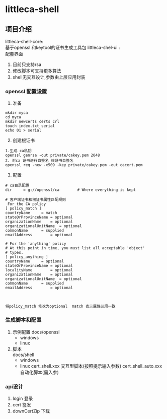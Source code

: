 # littleca-shell

## 项目介绍
littleca-shell-core:  
 基于openssl 和keytool的证书生成工具包
littleca-shel-ui :  
    配套界面  

1. 目前只支持rsa
2. 修改脚本可支持更多算法
3. shell无交互设计,参数由上层应用封装
### openssl 配置设置

1. 准备
```shell
mkdir myca
cd myca
mkdir newcerts certs crl
touch index.txt serial
echo 01 > serial
```
2. 创建根证书
```shell
1.生成 ca私钥
openssl genrsa -out private/cakey.pem 2048
2. 对ca 证书进行自签名 根证书自签名
openssl req -new -x509 -key private/cakey.pem -out cacert.pem

```
3. 配置
```editorconfig
# ca目录配置
dir		= g://openssl/ca		# Where everything is kept

# 客户端证书和根证书属性匹配规则
 For the CA policy
[ policy_match ]
countryName		= match
stateOrProvinceName	= optional
organizationName	= optional
organizationalUnitName	= optional
commonName		= supplied
emailAddress		= optional

# For the 'anything' policy
# At this point in time, you must list all acceptable 'object'
# types.
[ policy_anything ]
countryName		= optional
stateOrProvinceName	= optional
localityName		= optional
organizationName	= optional
organizationalUnitName	= optional
commonName		= supplied
emailAddress		= optional



将policy_match 修改为optional  match 表示属性必须一致

```

### 生成脚本和配置

1. 示例配置
docs/openssl  
    - windows  
    - linux  
2. 脚本   
docs/shell  
    - windows  
    - linux 
cert_shell.xxx 交互型脚本(按照提示输入参数)
cert_shell_auto.xxx 自动化脚本(需入参)


### api设计

1. login 登录
2. cert 签发
3. downCertZip 下载

